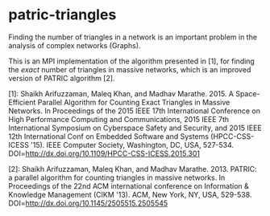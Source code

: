 # patric-triangles
Finding the number of triangles in a network is an important problem in the analysis of complex networks (Graphs). 

This is an MPI implementation of the algorithm presented in [1], for finding the *exact* number of triangles in massive networks, which is an improved version of PATRIC algorithm [2].


[1]: Shaikh Arifuzzaman, Maleq Khan, and Madhav Marathe. 2015. A Space-Efficient Parallel Algorithm for Counting Exact Triangles in Massive Networks. In Proceedings of the 2015 IEEE 17th International Conference on High Performance Computing and Communications, 2015 IEEE 7th International Symposium on Cyberspace Safety and Security, and 2015 IEEE 12th International Conf on Embedded Software and Systems (HPCC-CSS-ICESS '15). IEEE Computer Society, Washington, DC, USA, 527-534. DOI=http://dx.doi.org/10.1109/HPCC-CSS-ICESS.2015.301

[2]: Shaikh Arifuzzaman, Maleq Khan, and Madhav Marathe. 2013. PATRIC: a parallel algorithm for counting triangles in massive networks. In Proceedings of the 22nd ACM international conference on Information & Knowledge Management (CIKM '13). ACM, New York, NY, USA, 529-538. DOI=http://dx.doi.org/10.1145/2505515.2505545
